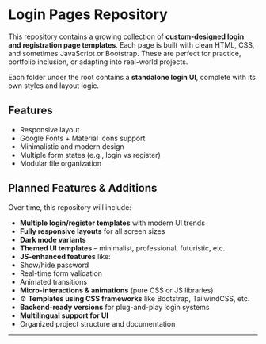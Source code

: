 # Login Pages Repository

This repository contains a growing collection of **custom-designed login and registration page templates**. Each page is built with clean HTML, CSS, and sometimes JavaScript or Bootstrap. These are perfect for practice, portfolio inclusion, or adapting into real-world projects.

Each folder under the root contains a **standalone login UI**, complete with its own styles and layout logic.

##  Features

- Responsive layout
- Google Fonts + Material Icons support
- Minimalistic and modern design
- Multiple form states (e.g., login vs register)
- Modular file organization


 ##  Planned Features & Additions

Over time, this repository will include:

-  **Multiple login/register templates** with modern UI trends  
-  **Fully responsive layouts** for all screen sizes  
-  **Dark mode variants**  
-  **Themed UI templates** – minimalist, professional, futuristic, etc.  
-  **JS-enhanced features** like:
  - Show/hide password
  - Real-time form validation
  - Animated transitions
-  **Micro-interactions & animations** (pure CSS or JS libraries)  
- ⚙ **Templates using CSS frameworks** like Bootstrap, TailwindCSS, etc.  
-  **Backend-ready versions** for plug-and-play login systems  
-  **Multilingual support for UI**  
-  Organized project structure and documentation  

---


  
